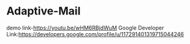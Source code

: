 # Adaptive-Mail
demo link-https://youtu.be/wHM6RBjdWuM
Google Developer Link:https://developers.google.com/profile/u/117291401319715044246
